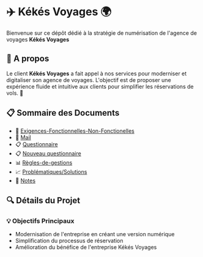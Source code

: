# ✈️ Kékés Voyages 🌍

Bienvenue sur ce dépôt dédié à la stratégie de numérisation de l'agence de voyages **Kékés Voyages**

## 🎯 A propos

Le client **Kékés Voyages** a fait appel à nos services pour moderniser et digitaliser son agence de voyages. L'objectif est de proposer une expérience fluide et intuitive aux clients pour simplifier les réservations de vols. 🚀

## 📋 Sommaire des Documents

- 📝 [Exigences-Fonctionnelles-Non-Fonctionelles](/exigences.md)
- 📧 [Mail](/mail.md)
- 📋 [Questionnaire](/questionnaire.md)
- 📋 [Nouveau questionnaire](/questionnaire2.md)
- 📊 [Règles-de-gestions](/specfonctionnelles.md)
- 📈 [Problématiques/Solutions](/tableau.md)
- 📂 [Notes](/notes/)

## 🔍 Détails du Projet

### 💡 Objectifs Principaux

- Modernisation de l'entreprise en créant une version numérique
- Simplification du processus de réservation
- Amélioration du bénéfice de l'entreprise Kékés Voyages
